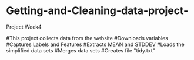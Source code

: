 # Getting-and-Cleaning-data-project-
Project Week4

#This project collects data from the website
#Downloads variables
#Captures Labels and Features
#Extracts MEAN and STDDEV
#Loads the simplified data sets
#Merges data sets
#Creates file "tidy.txt"
